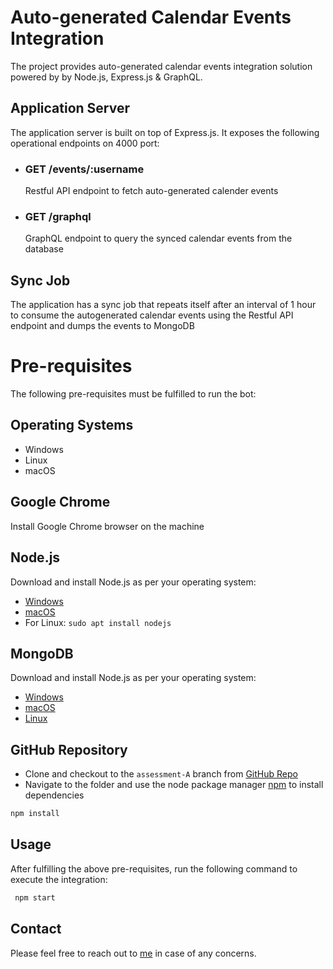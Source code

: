 # Auto-generated Calendar Events Integration
The project provides auto-generated calendar events integration solution powered by 
by Node.js, Express.js &amp; GraphQL.

## Application Server
The application server is built on top of Express.js. It exposes the following operational endpoints on 4000 port:
- ### GET /events/:username
     Restful API endpoint to fetch auto-generated calender events 
- ### GET /graphql
     GraphQL endpoint to query the synced calendar events from the database

## Sync Job
The application has a sync job that repeats itself after an interval of 1 hour to consume the autogenerated calendar events using the Restful API endpoint and dumps the events to MongoDB
 

# Pre-requisites
The following pre-requisites must be fulfilled to run the bot:
## Operating Systems
- Windows
- Linux
- macOS
## Google Chrome
Install Google Chrome browser on the machine
## Node.js
Download and install Node.js as per your operating system:
- [Windows](https://nodejs.org/dist/v14.17.5/node-v14.17.5-x86.msi)
- [macOS](https://nodejs.org/dist/v14.17.5/node-v14.17.5.pkg)
- For Linux: ```sudo apt install nodejs```

## MongoDB
Download and install Node.js as per your operating system:
- [Windows](https://www.mongodb.com/try/download/community)
- [macOS](https://www.mongodb.com/docs/manual/tutorial/install-mongodb-on-os-x)
- [Linux](https://www.mongodb.com/docs/manual/administration/install-on-linux)


## GitHub Repository
- Clone and checkout to the `assessment-A` branch from [GitHub Repo](https://github.com/ahsan-babar/acceleratorapp)
- Navigate to the folder and use the node package manager [npm](https://www.npmjs.com/) to install dependencies

```bash
npm install
```
## Usage
After fulfilling the above pre-requisites, run the following command to execute the integration:
```bash
 npm start
```

## Contact
Please feel free to reach out to [me](mailto:ahsanbabar147@gmail.com) in case of any concerns.
